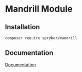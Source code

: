 # Mandrill Module

## Installation

```
composer require spryker/mandrill
```

## Documentation

[Documentation](https://spryker.github.io)

